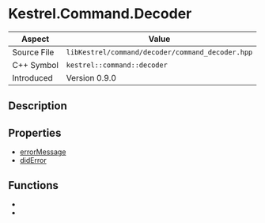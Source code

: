# Kestrel.Command.Decoder
| Aspect | Value |
| --- | --- |
| Source File | `libKestrel/command/decoder/command_decoder.hpp` |
| C++ Symbol | `kestrel::command::decoder` |
| Introduced | Version 0.9.0 |
## Description
## Properties

 - [errorMessage](errorMessage.md)
 - [didError](didError.md)

## Functions

 - [](compile.md)
 - [](from.md)

